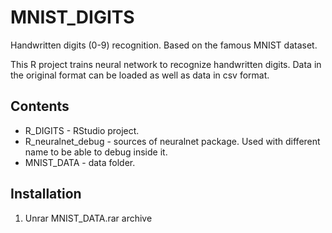 # MNIST_DIGITS
Handwritten digits (0-9) recognition. Based on the famous MNIST dataset.

This R project trains neural network to recognize handwritten digits.
Data in the original format can be loaded as well as data in csv format.

## Contents
 - R_DIGITS - RStudio project. 
 - R_neuralnet_debug - sources of neuralnet package. Used with different name to be able to debug inside it.
 - MNIST_DATA - data folder.
 

## Installation
1. Unrar MNIST_DATA.rar archive
